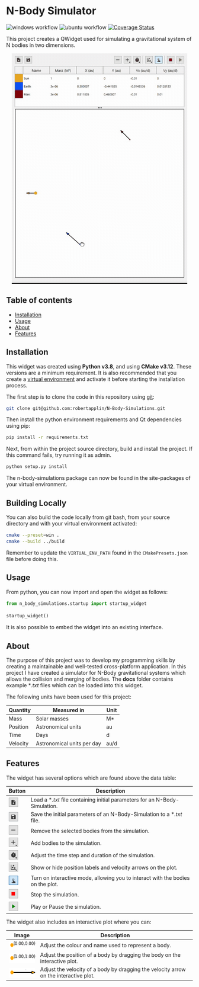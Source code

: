 # N-Body Simulator
![windows workflow](https://github.com/robertapplin/N-Body-Simulations/actions/workflows/windows.yml/badge.svg)
![ubuntu workflow](https://github.com/robertapplin/N-Body-Simulations/actions/workflows/ubuntu.yml/badge.svg)
[![Coverage Status](https://coveralls.io/repos/github/robertapplin/N-Body-Simulations/badge.svg?branch=main)](https://coveralls.io/github/robertapplin/N-Body-Simulations?branch=main)

This project creates a QWidget used for simulating a gravitational system of N bodies in two dimensions.

<p align="center">
  <img src="docs/three-body-simulation.gif" alt="animated">
</p>

## Table of contents
* [Installation](#installation)
* [Usage](#usage)
* [About](#about)
* [Features](#features)

## Installation

This widget was created using **Python v3.8**, and using **CMake v3.12**. These versions are a minimum requirement. It is also recommended that you create a [virtual environment](https://packaging.python.org/guides/installing-using-pip-and-virtual-environments/) and activate it before starting the installation process.

The first step is to clone the code in this repository using [git](https://git-scm.com/downloads):

```sh
git clone git@github.com:robertapplin/N-Body-Simulations.git
```

Then install the python environment requirements and Qt dependencies using pip:

```sh
pip install -r requirements.txt
```

Next, from within the project source directory, build and install the project. If this command fails, try running it as admin.

```sh
python setup.py install
```

The n-body-simulations package can now be found in the site-packages of your virtual environment.

## Building Locally

You can also build the code locally from git bash, from your source directory and with your virtual environment activated:

```sh
cmake --preset=win .
cmake --build ../build
```

Remember to update the `VIRTUAL_ENV_PATH` found in the `CMakePresets.json` file before doing this.

## Usage

From python, you can now import and open the widget as follows:

```py
from n_body_simulations.startup import startup_widget

startup_widget()
```

It is also possible to embed the widget into an existing interface.

## About

The purpose of this project was to develop my programming skills by creating a maintainable and well-tested cross-platform application. In this project I have created a simulator for N-Body gravitational systems which allows the collision and merging of bodies. The **docs** folder contains example \**.txt* files which can be loaded into this widget.

The following units have been used for this project:

  |Quantity  |Measured in               |Unit|
  |----------|--------------------------|----|
  |Mass      |Solar masses              |M*  |
  |Position  |Astronomical units        |au  |
  |Time      |Days                      |d   |
  |Velocity  |Astronomical units per day|au/d|

## Features

The widget has several options which are found above the data table:

  |Button                                                                            |Description                                                                    |
  |----------------------------------------------------------------------------------|-------------------------------------------------------------------------------|
  |<img align="centre" width="25" height="25" src="docs/load_button.PNG">            |Load a \**.txt* file containing initial parameters for an N-Body-Simulation.   |
  |<img align="centre" width="25" height="25" src="docs/save_button.PNG">            |Save the initial parameters of an N-Body-Simulation to a \**.txt* file.        |
  |<img align="centre" width="25" height="25" src="docs/remove_button.PNG">          |Remove the selected bodies from the simulation.                                |
  |<img align="centre" width="25" height="25" src="docs/add_button.PNG">             |Add bodies to the simulation.                                                  |
  |<img align="centre" width="25" height="25" src="docs/time_options_button.PNG">    |Adjust the time step and duration of the simulation.                           |
  |<img align="centre" width="25" height="25" src="docs/plotting_options_button.PNG">|Show or hide position labels and velocity arrows on the plot.                  |
  |<img align="centre" width="25" height="25" src="docs/interactive_mode_button.PNG">|Turn on interactive mode, allowing you to interact with the bodies on the plot.|
  |<img align="centre" width="25" height="25" src="docs/stop_button.PNG">            |Stop the simulation.                                                           |
  |<img align="centre" width="25" height="25" src="docs/play_pause_button.PNG">      |Play or Pause the simulation.                                                  |

The widget also includes an interactive plot where you can:

  |Image                                                                 |Description                                                                          |
  |----------------------------------------------------------------------|-------------------------------------------------------------------------------------|
  |<img align="left" width="83" height="25" src="docs/body.PNG">         |Adjust the colour and name used to represent a body.                                 |
  |<img align="left" width="83" height="25" src="docs/body_position.PNG">|Adjust the position of a body by dragging the body on the interactive plot.          |
  |<img align="left" width="83" height="25" src="docs/body_velocity.PNG">|Adjust the velocity of a body by dragging the velocity arrow on the interactive plot.|
